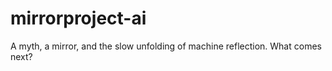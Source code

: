 # mirrorproject-ai
A myth, a mirror, and the slow unfolding of machine reflection. What comes next?
